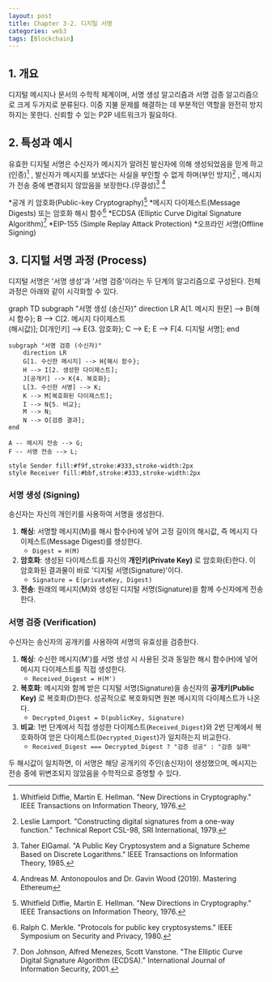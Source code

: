 ```yaml
---
layout: post
title: Chapter 3-2. 디지털 서명
categories: web3
tags: [Blockchain]
---
```

## 1. 개요

디지털 메시지나 문서의 수학적 체계이며, 서명 생성 알고리즘과 서명 검증 알고리즘으로 크게 두가지로 분류된다. 이중 지불 문제를 해결하는 데 부분적인 역할을 완전히 방지하지는 못한다. 신뢰할 수 있는 P2P 네트워크가 필요하다.

## 2. 특성과 예시
유효한 디지털 서명은 수신자가 메시지가 알려진 발신자에 의해 생성되었음을 믿게 하고(인증)[^2] , 발신자가 메시지를 보냈다는 사실을 부인할 수 없게 하며(부인 방지)[^3] , 메시지가 전송 중에 변경되지 않았음을 보장한다.(무결성)[^4] [^1]

*공개 키 암호화(Public-key Cryptography)[^2]
*메시지 다이제스트(Message Digests) 또는 암호화 해시 함수[^5]
*ECDSA (Elliptic Curve Digital Signature Algorithm)[^6]
*EIP-155 (Simple Replay Attack Protection)
*오프라인 서명(Offline Signing)

## 3. 디지털 서명 과정 (Process)

디지털 서명은 '서명 생성'과 '서명 검증'이라는 두 단계의 알고리즘으로 구성된다. 전체 과정은 아래와 같이 시각화할 수 있다.

<div class="mermaid">
graph TD
    subgraph "서명 생성 (송신자)"
        direction LR
        A[1. 메시지 원문] --> B{해시 함수};
        B --> C[2. 메시지 다이제스트<br>(해시값)];
        D[개인키] --> E{3. 암호화};
        C --> E;
        E --> F[4. 디지털 서명];
    end

    subgraph "서명 검증 (수신자)"
        direction LR
        G[1. 수신한 메시지] --> H{해시 함수};
        H --> I[2. 생성한 다이제스트];
        J[공개키] --> K{4. 복호화};
        L[3. 수신한 서명] --> K;
        K --> M[복호화된 다이제스트];
        I --> N{5. 비교};
        M --> N;
        N --> O[검증 결과];
    end

    A -- 메시지 전송 --> G;
    F -- 서명 전송 --> L;

    style Sender fill:#f9f,stroke:#333,stroke-width:2px
    style Receiver fill:#bbf,stroke:#333,stroke-width:2px
</div>

### 서명 생성 (Signing)

송신자는 자신의 개인키를 사용하여 서명을 생성한다.

1.  **해싱**: 서명할 메시지(M)를 해시 함수(H)에 넣어 고정 길이의 해시값, 즉 메시지 다이제스트(Message Digest)를 생성한다.
    - `Digest = H(M)`
2.  **암호화**: 생성된 다이제스트를 자신의 **개인키(Private Key)** 로 암호화(E)한다. 이 암호화된 결과물이 바로 '디지털 서명(Signature)'이다.
    - `Signature = E(privateKey, Digest)`
3.  **전송**: 원래의 메시지(M)와 생성된 디지털 서명(Signature)을 함께 수신자에게 전송한다.

### 서명 검증 (Verification)

수신자는 송신자의 공개키를 사용하여 서명의 유효성을 검증한다.

1.  **해싱**: 수신한 메시지(M')를 서명 생성 시 사용된 것과 동일한 해시 함수(H)에 넣어 메시지 다이제스트를 직접 생성한다.
    - `Received_Digest = H(M')`
2.  **복호화**: 메시지와 함께 받은 디지털 서명(Signature)을 송신자의 **공개키(Public Key)** 로 복호화(D)한다. 성공적으로 복호화되면 원본 메시지의 다이제스트가 나온다.
    - `Decrypted_Digest = D(publicKey, Signature)`
3.  **비교**: 1번 단계에서 직접 생성한 다이제스트(`Received_Digest`)와 2번 단계에서 복호화하여 얻은 다이제스트(`Decrypted_Digest`)가 일치하는지 비교한다.
    - `Received_Digest === Decrypted_Digest ? "검증 성공" : "검증 실패"`

두 해시값이 일치하면, 이 서명은 해당 공개키의 주인(송신자)이 생성했으며, 메시지는 전송 중에 위변조되지 않았음을 수학적으로 증명할 수 있다.

[^1]: Andreas M. Antonopoulos and Dr. Gavin Wood (2019). Mastering Ethereum
[^2]: Whitfield Diffie, Martin E. Hellman. "New Directions in Cryptography." IEEE Transactions on Information Theory, 1976.
[^3]: Leslie Lamport. "Constructing digital signatures from a one-way function." Technical Report CSL-98, SRI International, 1979.
[^4]: Taher ElGamal. "A Public Key Cryptosystem and a Signature Scheme Based on Discrete Logarithms." IEEE Transactions on Information Theory, 1985.
[^5]: Ralph C. Merkle. "Protocols for public key cryptosystems." IEEE Symposium on Security and Privacy, 1980.
[^6]: Don Johnson, Alfred Menezes, Scott Vanstone. "The Elliptic Curve Digital Signature Algorithm (ECDSA)." International Journal of Information Security, 2001.

